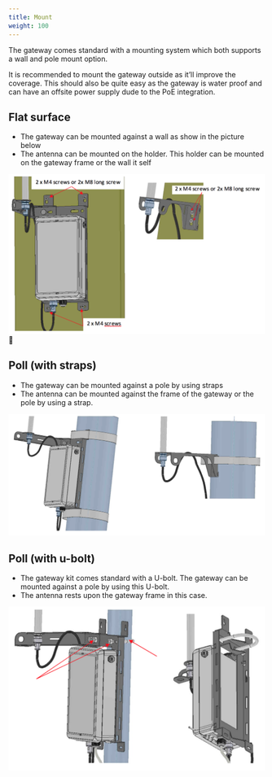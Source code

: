 ```yaml
---
title: Mount
weight: 100
---
```

The gateway comes standard with a mounting system which both supports a wall and pole mount option. 

It is recommended to mount the gateway outside as it’ll improve the coverage. This should also be quite easy as the gateway is water proof and can have an offsite power supply dude to the PoE integration. 

## Flat surface

- The gateway can be mounted against a wall as show in the picture below
- The antenna can be mounted on the holder. This holder can be mounted on the gateway frame or the wall it self

![Flat surface](../mount-flat.png)
## Poll (with straps)

- The gateway can be mounted against a pole by using straps
- The antenna can be mounted against the frame of the gateway or the pole by using a strap.

![Poll (with straps)](../mount-straps.png)

## Poll (with u-bolt)

- The gateway kit comes standard with a U-bolt. The gateway can be mounted against a pole by using this U-bolt.
- The antenna rests upon the gateway frame in this case.

![Poll (with u-bolt)](../mount-ubolt.png)
